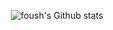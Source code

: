<p align="center">
  <img src="https://github-readme-stats.vercel.app/api?username=arthurseredaa&show_icons=true&border=true" alt="foush's Github stats">
</p><br>


